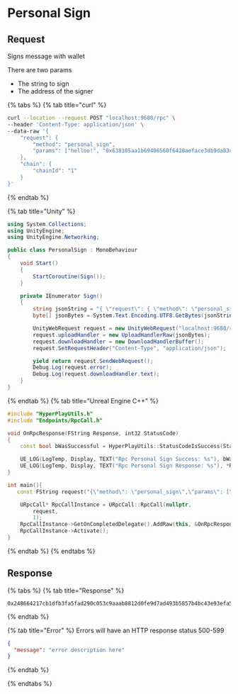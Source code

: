 # Personal Sign

## Request

Signs message with wallet

There are two params

- The string to sign
- The address of the signer

{% tabs %}
{% tab title="curl" %}

```bash
curl --location --request POST "localhost:9680/rpc" \
--header 'Content-Type: application/json' \
--data-raw '{
    "request": {
        "method": "personal_sign",
        "params": ["helloo!", "0x638105aa1b69406560f6428aeface3db9da83c64"]
    },
    "chain": {
        "chainId": "1"
    }
}'
```

{% endtab %}

{% tab title="Unity" %}

```csharp
using System.Collections;
using UnityEngine;
using UnityEngine.Networking;

public class PersonalSign : MonoBehaviour
{
    void Start()
    {
        StartCoroutine(Sign());
    }

    private IEnumerator Sign()
    {
        string jsonString = "{ \"request\": { \"method\": \"personal_sign\", \"params\": [\"helloo!\", \"0x638105aa1b69406560f6428aeface3db9da83c64\"] }, \"chain\": { \"chainId\": \"5\" } }";
        byte[] jsonBytes = System.Text.Encoding.UTF8.GetBytes(jsonString);

        UnityWebRequest request = new UnityWebRequest("localhost:9680/rpc", "POST");
        request.uploadHandler = new UploadHandlerRaw(jsonBytes);
        request.downloadHandler = new DownloadHandlerBuffer();
        request.SetRequestHeader("Content-Type", "application/json");

        yield return request.SendWebRequest();
        Debug.Log(request.error);
        Debug.Log(request.downloadHandler.text);
    }
}

```

{% endtab %}
{% tab title="Unreal Engine C++" %}

```cpp
#include "HyperPlayUtils.h"
#include "Endpoints/RpcCall.h"

void OnRpcResponse(FString Response, int32 StatusCode)
{
	const bool bWasSuccessful = HyperPlayUtils::StatusCodeIsSuccess(StatusCode);

	UE_LOG(LogTemp, Display, TEXT("Rpc Personal Sign Success: %s"), bWasSuccessful ? "true" : "false");
	UE_LOG(LogTemp, Display, TEXT("Rpc Personal Sign Response: %s"), *Response);
}

int main(){
   const FString request("{\"method\": \"personal_sign\",\"params\": [\"helloo!\", \"0x638105aa1b69406560f6428aeface3db9da83c64\"]}")

	URpcCall* RpcCallInstance = URpcCall::RpcCall(nullptr,
		request,
		1);
	RpcCallInstance->GetOnCompletedDelegate().AddRaw(this, &OnRpcResponse);
	RpcCallInstance->Activate();
}
```

{% endtab %}
{% endtabs %}

## Response

{% tabs %}
{% tab title="Response" %}

```
0x248664217cb1dfb3fa5fad290c053c9aaab8812d0fe9d7ad493b5857b4bc43e93efa51c1fdedff937d0b0919f8f6326c511e688a3fce631cd309b524f518bd081c
```

{% endtab %}

{% tab title="Error" %}
Errors will have an HTTP response status 500-599

```json
{
  "message": "error description here"
}
```

{% endtab %}

{% endtabs %}
